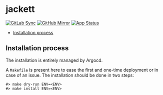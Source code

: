 # jackett

[![GitLab Sync](https://img.shields.io/badge/gitlab_sync-jackett-blue?style=for-the-badge&logo=gitlab)](https://gitlab-internal.spirit-dev.net/github-mirror/helm-xarr-jackett) <!-- markdownlint-disable MD041 -->
[![GitHub Mirror](https://img.shields.io/badge/github_mirror-jackett-blue?style=for-the-badge&logo=github)](https://github.com/spirit-dev/helm-xarr-jackett)
[![App Status](https://argocd-internal.spirit-dev.net/api/badge?name=jackett-turingpi&revision=true&showAppName=true)](https://argocd-internal.spirit-dev.net/applications/jackett-turingpi)

<!--TOC-->

- [Installation process](#installation-process)

<!--TOC-->

## Installation process

The installation is entirely managed by Argocd.

A `Makefile` is present here to ease the first and one-time deployment or in case of an issue.
The installation should be done in two steps:

```shell
#> make dry-run ENV=<ENV>
#> make install ENV=<ENV>
```
